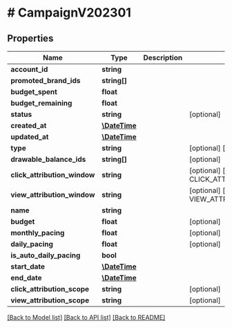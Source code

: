 # # CampaignV202301

## Properties

Name | Type | Description | Notes
------------ | ------------- | ------------- | -------------
**account_id** | **string** |  |
**promoted_brand_ids** | **string[]** |  |
**budget_spent** | **float** |  |
**budget_remaining** | **float** |  |
**status** | **string** |  | [optional]
**created_at** | [**\DateTime**](\DateTime.md) |  |
**updated_at** | [**\DateTime**](\DateTime.md) |  |
**type** | **string** |  | [optional] [default to TYPE_AUCTION]
**drawable_balance_ids** | **string[]** |  | [optional]
**click_attribution_window** | **string** |  | [optional] [default to CLICK_ATTRIBUTION_WINDOW__30_D]
**view_attribution_window** | **string** |  | [optional] [default to VIEW_ATTRIBUTION_WINDOW_NONE]
**name** | **string** |  |
**budget** | **float** |  | [optional]
**monthly_pacing** | **float** |  | [optional]
**daily_pacing** | **float** |  | [optional]
**is_auto_daily_pacing** | **bool** |  |
**start_date** | [**\DateTime**](\DateTime.md) |  |
**end_date** | [**\DateTime**](\DateTime.md) |  |
**click_attribution_scope** | **string** |  | [optional]
**view_attribution_scope** | **string** |  | [optional]

[[Back to Model list]](../../README.md#models) [[Back to API list]](../../README.md#endpoints) [[Back to README]](../../README.md)
